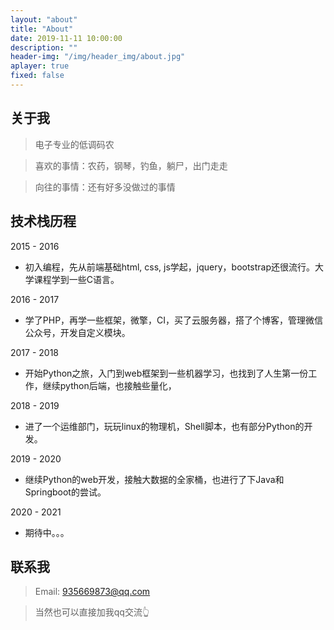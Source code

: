 ```yaml
---
layout: "about"
title: "About"
date: 2019-11-11 10:00:00
description: ""
header-img: "/img/header_img/about.jpg"
aplayer: true
fixed: false
---
```


## 关于我

> 电子专业的低调码农

> 喜欢的事情：农药，钢琴，钓鱼，躺尸，出门走走

> 向往的事情：还有好多没做过的事情

## 技术栈历程

2015 - 2016
- 初入编程，先从前端基础html, css, js学起，jquery，bootstrap还很流行。大学课程学到一些C语言。

2016 - 2017
- 学了PHP，再学一些框架，微擎，CI，买了云服务器，搭了个博客，管理微信公众号，开发自定义模块。

2017 - 2018
- 开始Python之旅，入门到web框架到一些机器学习，也找到了人生第一份工作，继续python后端，也接触些量化，
  
2018 - 2019
- 进了一个运维部门，玩玩linux的物理机，Shell脚本，也有部分Python的开发。

2019 - 2020
- 继续Python的web开发，接触大数据的全家桶，也进行了下Java和Springboot的尝试。

2020 - 2021
- 期待中。。。


## 联系我

> Email: 935669873@qq.com  

> 当然也可以直接加我qq交流👆
